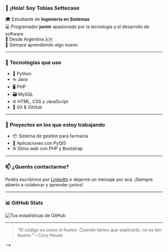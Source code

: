 ### 👋 ¡Hola! Soy Tobias Settecase

🎓 Estudiante de **Ingeniería en Sistemas**  
💻 Programador **junior** apasionado por la tecnología y el desarrollo de software  
📍 Desde Argentina 🇦🇷  
🌱 Siempre aprendiendo algo nuevo

---

### 💼 Tecnologías que uso

- 🐍 Python
- ☕ Java
- 🖥️ PHP
- 🗃️ MySQL
- 🌐 HTML, CSS y JavaScript
- 🧰 Git & GitHub

---

### 🚀 Proyectos en los que estoy trabajando

- 📦 Sistema de gestión para farmacia
- 🧠 Aplicaciones con PyQt5
- 🌐 Sitios web con PHP y Bootstrap

---

### 📫 ¿Querés contactarme?

Podés escribirme por [LinkedIn](www.linkedin.com/in/tobias-settecase-53bb38204) o dejarme un mensaje por acá. ¡Siempre abierto a colaborar y aprender juntos!

---

### 📊 GitHub Stats

![Tus estadísticas de GitHub](https://github-readme-stats.vercel.app/api?username=tuusuario&show_icons=true&theme=tokyonight)

---

> *"El código es como el humor. Cuando tienes que explicarlo, no es tan bueno."* – Cory House

-->
